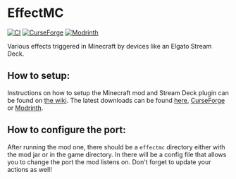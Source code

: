 # EffectMC

[![CI](https://github.com/MoSadie/EffectMC/actions/workflows/ci.yml/badge.svg)](https://github.com/MoSadie/EffectMC/actions/workflows/ci.yml)
[![CurseForge](https://cf.way2muchnoise.eu/full_466864_downloads.svg)](https://www.curseforge.com/minecraft/mc-mods/effectmc/)
[![Modrinth](https://img.shields.io/modrinth/dt/9AELtAj4?color=green&label=Modrinth%20Downloads)](https://modrinth.com/mod/effectmc)

Various effects triggered in Minecraft by devices like an Elgato Stream Deck.


## How to setup:

Instructions on how to setup the Minecraft mod and Stream Deck plugin can be found on [the wiki](https://github.com/MoSadie/EffectMC/wiki/setup-guide). The latest downloads can be found [here](https://github.com/MoSadie/EffectMC/releases/latest), [CurseForge](https://www.curseforge.com/minecraft/mc-mods/effectmc/files/all) or [Modrinth](https://modrinth.com/mod/effectmc/versions).

## How to configure the port:

After running the mod one, there should be a `effectmc` directory either with the mod jar or in the game directory. In there will be a config file that allows you to change the port the mod listens on. Don't forget to update your actions as well!
